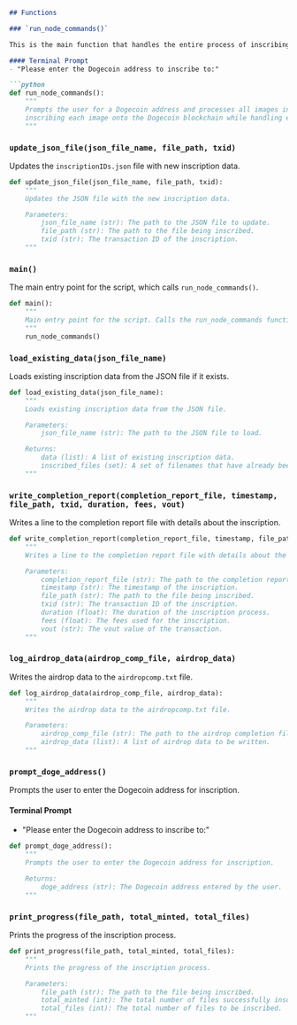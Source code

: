 ```markdown
## Functions

### `run_node_commands()`

This is the main function that handles the entire process of inscribing images, managing errors, and logging progress.

#### Terminal Prompt
- "Please enter the Dogecoin address to inscribe to:"

```python
def run_node_commands():
    """
    Prompts the user for a Dogecoin address and processes all images in the './images' directory,
    inscribing each image onto the Dogecoin blockchain while handling errors and logging progress.
    """
```

### `update_json_file(json_file_name, file_path, txid)`

Updates the `inscriptionIDs.json` file with new inscription data.

```python
def update_json_file(json_file_name, file_path, txid):
    """
    Updates the JSON file with the new inscription data.

    Parameters:
        json_file_name (str): The path to the JSON file to update.
        file_path (str): The path to the file being inscribed.
        txid (str): The transaction ID of the inscription.
    """
```

### `main()`

The main entry point for the script, which calls `run_node_commands()`.

```python
def main():
    """
    Main entry point for the script. Calls the run_node_commands function.
    """
    run_node_commands()
```

### `load_existing_data(json_file_name)`

Loads existing inscription data from the JSON file if it exists.

```python
def load_existing_data(json_file_name):
    """
    Loads existing inscription data from the JSON file.

    Parameters:
        json_file_name (str): The path to the JSON file to load.

    Returns:
        data (list): A list of existing inscription data.
        inscribed_files (set): A set of filenames that have already been inscribed.
    """
```

### `write_completion_report(completion_report_file, timestamp, file_path, txid, duration, fees, vout)`

Writes a line to the completion report file with details about the inscription.

```python
def write_completion_report(completion_report_file, timestamp, file_path, txid, duration, fees, vout):
    """
    Writes a line to the completion report file with details about the inscription.

    Parameters:
        completion_report_file (str): The path to the completion report file.
        timestamp (str): The timestamp of the inscription.
        file_path (str): The path to the file being inscribed.
        txid (str): The transaction ID of the inscription.
        duration (float): The duration of the inscription process.
        fees (float): The fees used for the inscription.
        vout (str): The vout value of the transaction.
    """
```

### `log_airdrop_data(airdrop_comp_file, airdrop_data)`

Writes the airdrop data to the `airdropcomp.txt` file.

```python
def log_airdrop_data(airdrop_comp_file, airdrop_data):
    """
    Writes the airdrop data to the airdropcomp.txt file.

    Parameters:
        airdrop_comp_file (str): The path to the airdrop completion file.
        airdrop_data (list): A list of airdrop data to be written.
    """
```

### `prompt_doge_address()`

Prompts the user to enter the Dogecoin address for inscription.

#### Terminal Prompt
- "Please enter the Dogecoin address to inscribe to:"

```python
def prompt_doge_address():
    """
    Prompts the user to enter the Dogecoin address for inscription.

    Returns:
        doge_address (str): The Dogecoin address entered by the user.
    """
```

### `print_progress(file_path, total_minted, total_files)`

Prints the progress of the inscription process.

```python
def print_progress(file_path, total_minted, total_files):
    """
    Prints the progress of the inscription process.

    Parameters:
        file_path (str): The path to the file being inscribed.
        total_minted (int): The total number of files successfully inscribed.
        total_files (int): The total number of files to be inscribed.
    """
```
```
